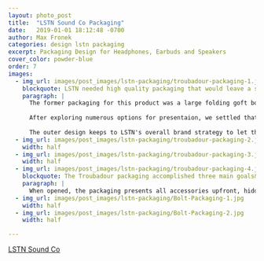 ```yaml
---
layout: photo_post
title:  "LSTN Sound Co Packaging"
date:   2019-01-01 18:12:48 -0700
author: Max Fronek
categories: design lstn packaging
excerpt: Packaging Design for Headphones, Earbuds and Speakers
cover_color: powder-blue
order: 7
images:
  - img_url: images/post_images/lstn-packaging/troubadour-packaging-1.jpg
    blockquote: LSTN needed high quality packaging that would leave a strong first impression. When your competition includes Beats, Bose, and Amazon, every penny counts.
    paragraph: |
      The former packaging for this product was a large folding goft box with a front flap, offering a lot of space to show the product and tell the story, but added significant costs and did not allow for any small-scale production runs due to its unique construction. I was tasked with updating not only the style of the packaging artwork, but the construction as well.
      
      After exploring numerous options for presentaion, we settled that an outer sleeve / inner gift box design/ This allowed for easy customization of the sleeve for special orders and corporate clients, while keeping a unified inner box that could be printed in masse and used on future orders, regardless of sleeve artwork. 
      
      The outer design keeps to LSTN's overall brand strategy to let the product stand on its own, using white backgrounds and minimal typography / graphical elements, letting the product stand out. A spot UV finish further sets the product apart from the rest of the packaging.
  - img_url: images/post_images/lstn-packaging/troubadour-packaging-2.jpg
    width: half
  - img_url: images/post_images/lstn-packaging/troubadour-packaging-3.jpg
    width: half
  - img_url: images/post_images/lstn-packaging/troubadour-packaging-4.jpg
    blockquote: The Troubadour packaging accomplished three main goals&#58; Tell the LSTN story of giving hearing aids, present the product and accessories in an appealing, compact manner, and hit a target budget to keep costs as low as possible. 
    paragraph: |
      When opened, the packaging presents all accessories upfront, hidden under the branded microfibre travel bag. A small magazine-quality insert book is provided, not only offering instructions for use but telling the LSTN brand story and encouraging users to leave a review and share their purchase on social media.
  - img_url: images/post_images/lstn-packaging/Bolt-Packaging-1.jpg
    width: half
  - img_url: images/post_images/lstn-packaging/Bolt-Packaging-2.jpg
    width: half

---
```


[LSTN Sound Co](http://lstnsound.co)
